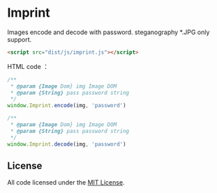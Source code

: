 # Imprint

Images encode and decode with password. steganography \*.JPG only support.

```html
<script src="dist/js/imprint.js"></script>
```

HTML code ：

```javascript
/**
 * @param {Image Dom} img Image DOM
 * @param {String} pass password string
 */
window.Imprint.encode(img, 'password')

/**
 * @param {Image Dom} img Image DOM
 * @param {String} pass password string
 */
window.Imprint.decode(img, 'password')
```

## License

All code licensed under the
[MIT License](http://www.opensource.org/licenses/mit-license.php).
